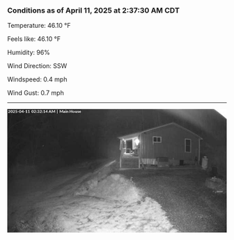 ### Conditions as of April 11, 2025 at 2:37:30 AM CDT 

Temperature: 46.10 &deg;F

Feels like: 46.10 &deg;F

Humidity: 96%

Wind Direction: SSW

Windspeed: 0.4 mph

Wind Gust: 0.7 mph

---

<img src="./images/latest.jpeg"/>

